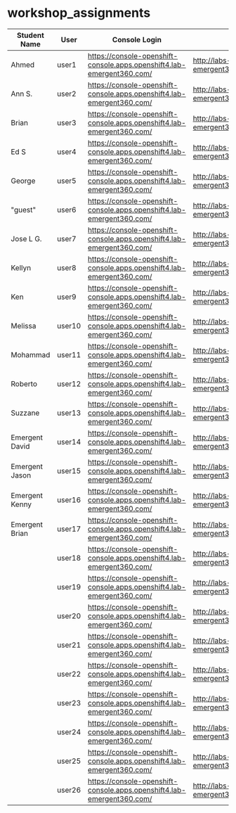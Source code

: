# workshop_assignments
Student Name | User | Console Login | Lab Instructions
------------ | ---------------| ---------- | -------------
 |Ahmed| user1 | https://console-openshift-console.apps.openshift4.lab-emergent360.com/ | http://labs-emergent360.com/workshops/openshift_4_101/
 |Ann S.| user2 | https://console-openshift-console.apps.openshift4.lab-emergent360.com/ | http://labs-emergent360.com/workshops/openshift_4_101/
 |Brian| user3 | https://console-openshift-console.apps.openshift4.lab-emergent360.com/ | http://labs-emergent360.com/workshops/openshift_4_101/
 |Ed S|user4 | https://console-openshift-console.apps.openshift4.lab-emergent360.com/ | http://labs-emergent360.com/workshops/openshift_4_101/
 |George| user5 | https://console-openshift-console.apps.openshift4.lab-emergent360.com/ | http://labs-emergent360.com/workshops/openshift_4_101/
 |"guest"| user6 | https://console-openshift-console.apps.openshift4.lab-emergent360.com/ | http://labs-emergent360.com/workshops/openshift_4_101/
 |Jose L G.| user7 | https://console-openshift-console.apps.openshift4.lab-emergent360.com/ | http://labs-emergent360.com/workshops/openshift_4_101/
 |Kellyn| user8 | https://console-openshift-console.apps.openshift4.lab-emergent360.com/ | http://labs-emergent360.com/workshops/openshift_4_101/
 |Ken| user9 | https://console-openshift-console.apps.openshift4.lab-emergent360.com/ | http://labs-emergent360.com/workshops/openshift_4_101/
 |Melissa| user10 | https://console-openshift-console.apps.openshift4.lab-emergent360.com/ | http://labs-emergent360.com/workshops/openshift_4_101/
 |Mohammad| user11 | https://console-openshift-console.apps.openshift4.lab-emergent360.com/ | http://labs-emergent360.com/workshops/openshift_4_101/
 |Roberto| user12 | https://console-openshift-console.apps.openshift4.lab-emergent360.com/ | http://labs-emergent360.com/workshops/openshift_4_101/
 |Suzzane| user13 | https://console-openshift-console.apps.openshift4.lab-emergent360.com/ | http://labs-emergent360.com/workshops/openshift_4_101/
 |Emergent David| user14 | https://console-openshift-console.apps.openshift4.lab-emergent360.com/ | http://labs-emergent360.com/workshops/openshift_4_101/
 |Emergent Jason| user15 | https://console-openshift-console.apps.openshift4.lab-emergent360.com/ | http://labs-emergent360.com/workshops/openshift_4_101/
 |Emergent Kenny| user16 | https://console-openshift-console.apps.openshift4.lab-emergent360.com/ | http://labs-emergent360.com/workshops/openshift_4_101/
 |Emergent Brian| user17 | https://console-openshift-console.apps.openshift4.lab-emergent360.com/ | http://labs-emergent360.com/workshops/openshift_4_101/
 || user18 | https://console-openshift-console.apps.openshift4.lab-emergent360.com/ | http://labs-emergent360.com/workshops/openshift_4_101/
 || user19 | https://console-openshift-console.apps.openshift4.lab-emergent360.com/ | http://labs-emergent360.com/workshops/openshift_4_101/
 || user20 | https://console-openshift-console.apps.openshift4.lab-emergent360.com/ | http://labs-emergent360.com/workshops/openshift_4_101/
 || user21 | https://console-openshift-console.apps.openshift4.lab-emergent360.com/ | http://labs-emergent360.com/workshops/openshift_4_101/
 || user22 | https://console-openshift-console.apps.openshift4.lab-emergent360.com/ | http://labs-emergent360.com/workshops/openshift_4_101/
 || user23 | https://console-openshift-console.apps.openshift4.lab-emergent360.com/ | http://labs-emergent360.com/workshops/openshift_4_101/
 || user24 | https://console-openshift-console.apps.openshift4.lab-emergent360.com/ | http://labs-emergent360.com/workshops/openshift_4_101/
 || user25 | https://console-openshift-console.apps.openshift4.lab-emergent360.com/ | http://labs-emergent360.com/workshops/openshift_4_101/
 || user26 | https://console-openshift-console.apps.openshift4.lab-emergent360.com/ | http://labs-emergent360.com/workshops/openshift_4_101/
